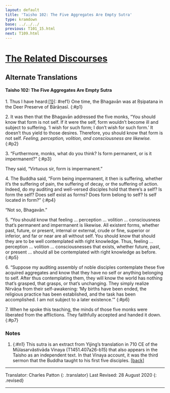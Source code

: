 ```yaml
---
layout: default
title: 'Taisho 102: The Five Aggregates Are Empty Sutra'
type: kramdown
base: ../../../
previous: T101_15.html
next: T109.html
---
```


# [The Related Discourses](../../index.html)
## Alternate Translations
#### Taisho 102: The Five Aggregates Are Empty Sutra

1\. Thus I have heard:[\[1\]](#n1){: #ref1} One time, the Bhagavān was at Ṛṣipatana in the Deer Preserve of Bārāṇasī.
{:#p1}

2\. It was then that the Bhagavān addressed the five monks, “You should know that form is not self. If it were the self, form wouldn’t become ill and subject to suffering. ‘I wish for such form; I don’t wish for such form.’ It doesn’t thus yield to those desires. Therefore, you should know that form is not self. *Feeling, perception, volition, and consciousness are likewise.*
{:#p2}

3\. “Furthermore, monks, what do you think? Is form permanent, or is it impermanent?”
{:#p3}

They said, “Virtuous sir, form is impermanent.”

4\. The Buddha said, “Form being impermanent, it then is suffering, whether it’s the suffering of pain, the suffering of decay, or the suffering of action. Indeed, do my auditing and well-versed disciples hold that there’s a self? Is form the self? Does self exist as forms? Does form belong to self? Is self located in form?”
{:#p4}

“Not so, Bhagavān.”

5\. “You should know that feeling … perception … volition … consciousness that’s permanent and impermanent is likewise. All existent forms, whether past, future, or present, internal or external, crude or fine, superior or inferior, and far or near are all without self. You should know that should they are to be well contemplated with right knowledge. Thus, feeling … perception … volition … consciousnesses that exists, whether future, past, or present … should all be contemplated with right knowledge as before.
{:#p5}

6\. “Suppose my auditing assembly of noble disciples contemplate these five acquired aggregates and know that they have no self or anything belonging to self. After thus contemplating them, they will know the world has nothing that’s grasped, that grasps, or that’s unchanging. They simply realize Nirvāṇa from their self-awakening: ‘My births have been ended, the religious practice has been established, and the task has been accomplished. I am not subject to a later existence.’”
{:#p6}

7\. When he spoke this teaching, the minds of those five monks were liberated from the afflictions. They faithfully accepted and handed it down.
{:#p7}

### Notes
1. {:#n1} This sutra is an extract from Yijing’s translation in 710 CE of the Mūlasarvâstivāda Vinaya (T1451.407a26-b15) that also appears in the Taisho as an independent text. In that Vinaya account, it was the third sermon that the Buddha taught to his first five disciples. [\[back\]](#ref1)

---

Translator: Charles Patton
{: .translator}
Last Revised: 28 August 2020
{: .revised}

---